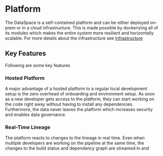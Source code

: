 # Platform

The DataSpace is a self-contained platform and can be either deployed on-prem or in a cloud infrastructure. This is made possible by dockerizing all of its modules which makes the entire system more resilient and horizontally scalable. For more details about the infrastructure see [Infrastructure](/infrastructure)

## Key Features

Following are some key features

### Hosted Platform

A major advantage of a hosted platform to a regular local development setup is the zero overhead of onboarding and environment setup. As soon as a new developer gets access to the platform, they can start working on the code right away without having to install any dependencies. Furthermore, the data never leaves the platform which increases security and enables data governance.


### Real-Time Lineage

The platform reacts to changes to the lineage in real time. Even when multiple developers are working on the pipeline at the same time, the changes to the build status and dependency graph are streamed in and   

